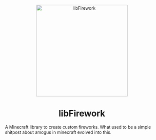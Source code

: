 <p align="center">
  <img src="https://user-images.githubusercontent.com/10107972/206851252-65843d77-c8a8-4c00-8f7f-8b7f14ee89fe.png" alt="libFirework" height="300px" />
</p>
<span align="center">

# libFirework 
</span>
A Minecraft library to create custom fireworks. What used to be a simple shitpost about amogus in minecraft evolved into this.
